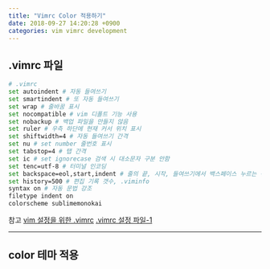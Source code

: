 ```yaml
---
title: "Vimrc Color 적용하기"
date: 2018-09-27 14:20:28 +0900
categories: vim vimrc development
---
```


## .vimrc 파일

```bash
# .vimrc
set autoindent # 자동 들여쓰기
set smartindent # 또 자동 들여쓰기
set wrap # 줄바꿈 표시
set nocompatible # vim 디폴트 기능 사용
set nobackup # 백업 파일을 만들지 않음
set ruler # 우측 하단에 현재 커서 위치 표시
set shiftwidth=4 # 자동 들여쓰기 간격
set nu # set number 줄번호 표시
set tabstop=4 # 탭 간격
set ic # set ignorecase 검색 시 대소문자 구분 안함
set tenc=utf-8 # 터미널 인코딩
set backspace=eol,start,indent # 줄의 끝, 시작, 들여쓰기에서 백스페이스 누르는 경우 이전 줄로 이동
set history=500 # 편집 기록 갯수, .viminfo
syntax on # 자동 문법 강조
filetype indent on
colorscheme sublimemonokai
```

참고
[vim 설정을 위한 .vimrc](https://blog.outsider.ne.kr/518)
[.vimrc 설정 파일-1](https://opentutorials.org/course/730/4578)

<hr>

## color 테마 적용
